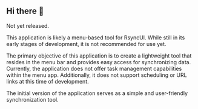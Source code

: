 ## Hi there 👋

Not yet released. 

This application is likely a menu-based tool for RsyncUI. While still in its early stages of development, it is not recommended for use yet.

The primary objective of this application is to create a lightweight tool that resides in the menu bar and provides easy access for synchronizing data. Currently, the application does not offer task management capabilities within the menu app. Additionally, it does not support scheduling or URL links at this time of development.

The initial version of the application serves as a simple and user-friendly synchronization tool.


